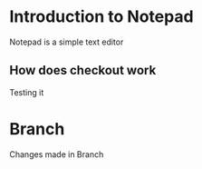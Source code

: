 # Introduction to Notepad
Notepad is a simple text editor

## How does checkout work
Testing it

# Branch
Changes made in Branch
